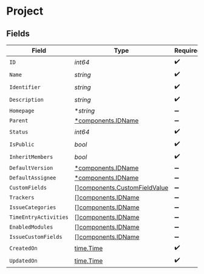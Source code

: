 # Project


## Fields

| Field                                                                        | Type                                                                         | Required                                                                     | Description                                                                  |
| ---------------------------------------------------------------------------- | ---------------------------------------------------------------------------- | ---------------------------------------------------------------------------- | ---------------------------------------------------------------------------- |
| `ID`                                                                         | *int64*                                                                      | :heavy_check_mark:                                                           | N/A                                                                          |
| `Name`                                                                       | *string*                                                                     | :heavy_check_mark:                                                           | N/A                                                                          |
| `Identifier`                                                                 | *string*                                                                     | :heavy_check_mark:                                                           | N/A                                                                          |
| `Description`                                                                | *string*                                                                     | :heavy_check_mark:                                                           | N/A                                                                          |
| `Homepage`                                                                   | **string*                                                                    | :heavy_minus_sign:                                                           | N/A                                                                          |
| `Parent`                                                                     | [*components.IDName](../../models/components/idname.md)                      | :heavy_minus_sign:                                                           | N/A                                                                          |
| `Status`                                                                     | *int64*                                                                      | :heavy_check_mark:                                                           | N/A                                                                          |
| `IsPublic`                                                                   | *bool*                                                                       | :heavy_check_mark:                                                           | N/A                                                                          |
| `InheritMembers`                                                             | *bool*                                                                       | :heavy_check_mark:                                                           | N/A                                                                          |
| `DefaultVersion`                                                             | [*components.IDName](../../models/components/idname.md)                      | :heavy_minus_sign:                                                           | N/A                                                                          |
| `DefaultAssignee`                                                            | [*components.IDName](../../models/components/idname.md)                      | :heavy_minus_sign:                                                           | N/A                                                                          |
| `CustomFields`                                                               | [][components.CustomFieldValue](../../models/components/customfieldvalue.md) | :heavy_minus_sign:                                                           | N/A                                                                          |
| `Trackers`                                                                   | [][components.IDName](../../models/components/idname.md)                     | :heavy_minus_sign:                                                           | N/A                                                                          |
| `IssueCategories`                                                            | [][components.IDName](../../models/components/idname.md)                     | :heavy_minus_sign:                                                           | N/A                                                                          |
| `TimeEntryActivities`                                                        | [][components.IDName](../../models/components/idname.md)                     | :heavy_minus_sign:                                                           | N/A                                                                          |
| `EnabledModules`                                                             | [][components.IDName](../../models/components/idname.md)                     | :heavy_minus_sign:                                                           | N/A                                                                          |
| `IssueCustomFields`                                                          | [][components.IDName](../../models/components/idname.md)                     | :heavy_minus_sign:                                                           | N/A                                                                          |
| `CreatedOn`                                                                  | [time.Time](https://pkg.go.dev/time#Time)                                    | :heavy_check_mark:                                                           | N/A                                                                          |
| `UpdatedOn`                                                                  | [time.Time](https://pkg.go.dev/time#Time)                                    | :heavy_check_mark:                                                           | N/A                                                                          |